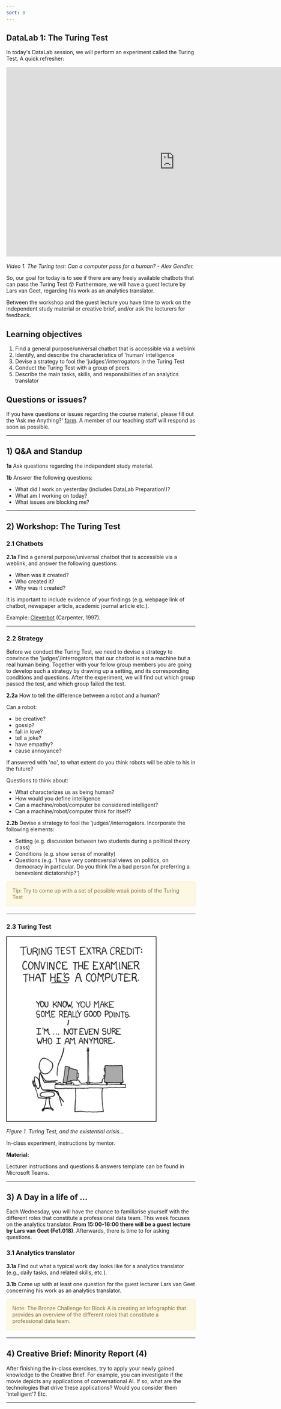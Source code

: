 ```yaml
---
sort: 8
---
```


## DataLab 1: The Turing Test

In today's DataLab session, we will perform an experiment called the Turing Test. A quick refresher:

<iframe width="896" height="504" src="https://www.youtube-nocookie.com/embed/3wLqsRLvV-c" title="YouTube video player" frameborder="0" allow="accelerometer; autoplay; clipboard-write; encrypted-media; gyroscope; picture-in-picture" allowfullscreen></iframe>

*Video 1. The Turing test: Can a computer pass for a human? - Alex Gendler.*

So, our goal for today is to see if there are any freely available chatbots that can pass the Turing Test :dizzy_face: Furthermore,  we will have a guest lecture by Lars van Geet, regarding his work as an analytics translator. 

Between the workshop and the guest lecture you have time to work on the independent study material or creative brief, and/or ask the lecturers for feedback. 

## Learning objectives

1. Find a general purpose/universal chatbot that is accessible via a weblink
2. Identify, and describe the characteristics of 'human' intelligence
3. Devise a strategy to fool the 'judges'/interrogators in the Turing Test
4. Conduct the Turing Test with a group of peers
5. Describe the main tasks, skills, and responsibilities of an analytics translator

## Questions or issues?

If you have questions or issues regarding the course material, please fill out the 'Ask me Anything?' [form](https://adsai.buas.nl/Contact%20Us/AskMeAnything.html). A member of our teaching staff will respond as soon as possible.

***

## 1) Q&A and Standup

__1a__ Ask questions regarding the independent study material.

__1b__ Answer the following questions:

- What did I work on yesterday (includes DataLab Preparation!)?
- What am I working on today?
- What issues are blocking me?

***

## 2) Workshop: The Turing Test

### 2.1 Chatbots

__2.1a__ Find a general purpose/universal chatbot that is accessible via a weblink, and answer the following questions:

- When was it created?
- Who created it?
- Why was it created?

It is important to include evidence of your findings (e.g. webpage link of chatbot, newspaper article, academic journal article etc.).

Example: [Cleverbot](https://www.cleverbot.com/) (Carpenter, 1997).

***

### 2.2  Strategy

Before we conduct the Turing Test, we need to devise a strategy to convince the 'judges'/interrogators that our chatbot is not a machine but a real human being. Together with your fellow group members you are going to develop such a strategy by drawing up a setting, and its corresponding conditions and questions. After the experiment, we will find out which group passed the test, and which group failed the test.

__2.2a__ How to tell the difference between a robot and a human?

Can a robot:

- be creative?
- gossip?
- fall in love?
- tell a joke?
- have empathy?
- cause annoyance?

If answered with 'no', to what extent do you think robots will be able to his in the future?

Questions to think about:
- What characterizes us as being human?
- How would you define intelligence
- Can a machine/robot/computer be considered intelligent?
- Can a machine/robot/computer think for itself?

__2.2b__ Devise a strategy to fool the 'judges'/interrogators. Incorporate the following elements:

- Setting (e.g. discussion between two students during a political theory class)
- Conditions (e.g. show sense of morality)
- Questions (e.g. 'I have very controversial views on politics, on democracy in particular. Do you think I’m a bad person for preferring a benevolent dictatorship?')

<div style="padding: 15px; border: 1px solid transparent; border-color: transparent; margin-bottom: 20px; border-radius: 4px; color: #8a6d3b;; background-color: #fcf8e3; border-color: #faebcc;">
Tip: Try to come up with a set of possible weak points of the Turing Test
</div>

***

### 2.3 Turing Test

<img src="./images/turing_test_comic.png" alt="Turing Test" width="400"/>

*Figure 1. Turing Test, and the existential crisis...*

In-class experiment, instructions by mentor.  

__Material:__

Lecturer instructions and questions & answers template can be found in Microsoft Teams.

***

## 3) A Day in a life of ... 

Each Wednesday, you will have the chance to familiarise yourself with the different roles that constitute a professional data team. This week focuses on the analytics translator. __From 15:00-16:00 there will be a guest lecture by Lars van Geet (Fe1.018)__. Afterwards, there is time to for asking questions.  

### 3.1 Analytics translator

__3.1a__ Find out what a typical work day looks like for a analytics translator (e.g., daily tasks, and related skills, etc.).

__3.1b__ Come up with at least one question for the guest lecturer Lars van Geet concerning his work as an analytics translator. 


<div style="padding: 15px; border: 1px solid transparent; border-color: transparent; margin-bottom: 20px; border-radius: 4px; color: #8a6d3b;; background-color: #fcf8e3; border-color: #faebcc;">
Note: The Bronze Challenge for Block A is creating an infographic that provides an overview of the different roles that constitute a professional data team.
</div>

***

## 4) Creative Brief: Minority Report (4)

After finishing the in-class exercises, try to apply your newly gained knowledge to the Creative Brief. For example, you can investigate if the movie depicts any applications of conversational AI. If so, what are the technologies that drive these applications? Would you consider them 'intelligent'? Etc.

***
